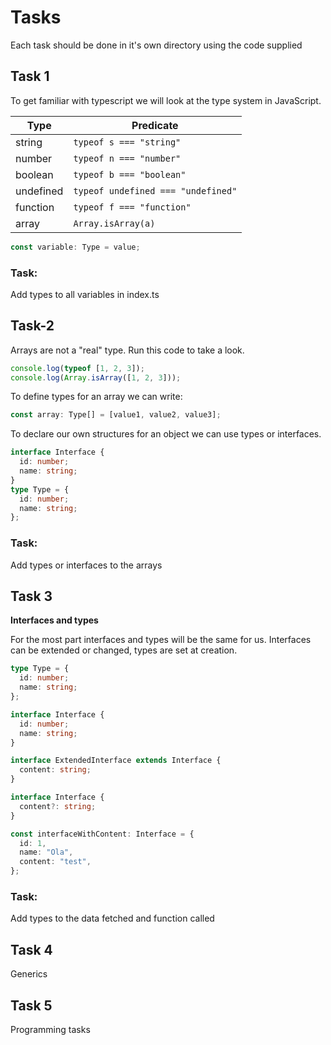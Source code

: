 # Tasks

Each task should be done in it's own directory using the code supplied

## Task 1

To get familiar with typescript we will look at the type system in JavaScript.

| Type      | Predicate                          |
| --------- | ---------------------------------- |
| string    | `typeof s === "string"`            |
| number    | `typeof n === "number"`            |
| boolean   | `typeof b === "boolean"`           |
| undefined | `typeof undefined === "undefined"` |
| function  | `typeof f === "function"`          |
| array     | `Array.isArray(a)`                 |

```ts
const variable: Type = value;
```

### Task:

Add types to all variables in index.ts

## Task-2

Arrays are not a "real" type. Run this code to take a look.

```js
console.log(typeof [1, 2, 3]);
console.log(Array.isArray([1, 2, 3]));
```

To define types for an array we can write:

```ts
const array: Type[] = [value1, value2, value3];
```

To declare our own structures for an object we can use types or interfaces.

```ts
interface Interface {
  id: number;
  name: string;
}
type Type = {
  id: number;
  name: string;
};
```

### Task:

Add types or interfaces to the arrays

## Task 3

**Interfaces and types**

For the most part interfaces and types will be the same for us.
Interfaces can be extended or changed, types are set at creation.

```ts
type Type = {
  id: number;
  name: string;
};

interface Interface {
  id: number;
  name: string;
}

interface ExtendedInterface extends Interface {
  content: string;
}

interface Interface {
  content?: string;
}

const interfaceWithContent: Interface = {
  id: 1,
  name: "Ola",
  content: "test",
};
```

### Task:

Add types to the data fetched and function called

## Task 4

Generics

## Task 5

Programming tasks
